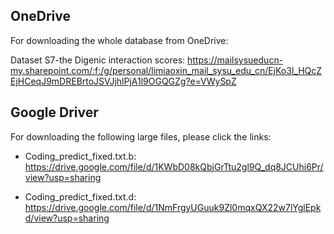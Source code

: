## OneDrive

For downloading the whole database from OneDrive:

Dataset S7-the Digenic interaction scores: https://mailsysueducn-my.sharepoint.com/:f:/g/personal/limiaoxin_mail_sysu_edu_cn/EjKo3l_HQcZEjHCeqJ9mDREBrtoJSVJjhlPjA1l9OGQGZg?e=VWySpZ

## Google Driver

For downloading the following large files, please click the links:

- Coding_predict_fixed.txt.b: https://drive.google.com/file/d/1KWbD08kQbjGrTtu2gl9Q_dq8JCUhi6Pr/view?usp=sharing

- Coding_predict_fixed.txt.d: https://drive.google.com/file/d/1NmFrgyUGuuk9Zl0mqxQX22w7lYglEpkd/view?usp=sharing